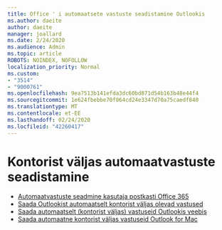 ```yaml
---
title: Office ' i automaatsete vastuste seadistamine Outlookis
ms.author: daeite
author: daeite
manager: joallard
ms.date: 2/24/2020
ms.audience: Admin
ms.topic: article
ROBOTS: NOINDEX, NOFOLLOW
localization_priority: Normal
ms.custom:
- "3514"
- "9000761"
ms.openlocfilehash: 9ea7513b141efda3dc60bd871d54b163b48e44f4
ms.sourcegitcommit: 1e624fbebbe70f064cd24e3347d70a75caedf840
ms.translationtype: MT
ms.contentlocale: et-EE
ms.lasthandoff: 02/24/2020
ms.locfileid: "42260417"
---
```

# <a name="set-up-out-of-office-automatic-replies"></a>Kontorist väljas automaatvastuste seadistamine

- [Automaatvastuste seadmine kasutaja postkasti Office 365](https://docs.microsoft.com/exchange/troubleshoot/configure-mailboxes/set-automatic-replies)
- [Saada Outlookist automaatselt kontorist väljas olevad vastused](https://support.office.com/article/9742f476-5348-4f9f-997f-5e208513bd67)
- [Saada automaatselt (kontorist väljas) vastuseid Outlookis veebis](https://support.office.com/article/0c193ab0-b9e1-4058-84be-a5b014242290)
- [Saada automaatne kontorist väljas vastuseid Outlook for Mac](https://support.office.com/article/4e07ab75-beda-4f9e-bcdc-44471ebacdee)